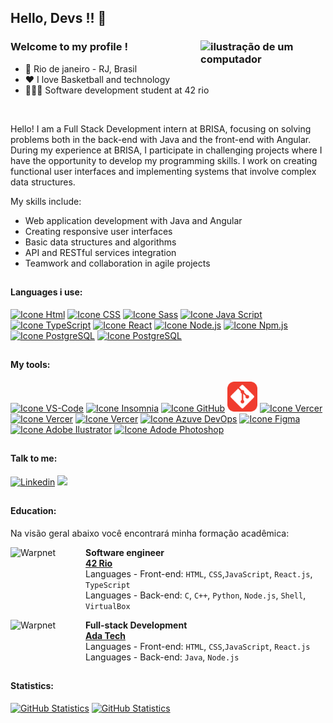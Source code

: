 <link rel="stylesheet" href="https://cdn.jsdelivr.net/gh/devicons/devicon@v2.15.1/devicon.min.css">

## Hello, Devs !! 👋
### Welcome to my profile ! <img src="https://raw.githubusercontent.com/MicaelliMedeiros/micaellimedeiros/master/image/computer-illustration.png" alt="ilustração de um computador" min-width="200px" max-width="200px" width="200px" align="right">

- 📍 Rio de janeiro - RJ, Brasil
- ❤️ I love Basketball and technology
- 👨🏻‍💻 Software development student at 42 rio

<br>

Hello! I am a Full Stack Development intern at BRISA, focusing on solving problems both in the back-end with Java and the front-end with Angular. During my experience at BRISA, I participate in challenging projects where I have the opportunity to develop my programming skills. I work on creating functional user interfaces and implementing systems that involve complex data structures.

My skills include:

- Web application development with Java and Angular
- Creating responsive user interfaces
- Basic data structures and algorithms
- API and RESTful services integration
- Teamwork and collaboration in agile projects

##

#### Languages i use:
[<img height="48px" width="48px" alt="Icone Html" src="https://skillicons.dev/icons?i=html"/>](https://developer.mozilla.org/pt-BR/docs/Web/HTML)
[<img height="48px" width="48px" alt="Icone CSS" src="https://skillicons.dev/icons?i=css"/>](https://developer.mozilla.org/pt-BR/docs/Web/CSS)
[<img height="48px" width="48px" alt="Icone Sass" src="https://skillicons.dev/icons?i=sass"/>](https://sass-lang.com)
[<img height="48px" width="48px" alt="Icone Java Script" src="https://skillicons.dev/icons?i=js"/>](https://developer.mozilla.org/pt-BR/docs/Web/JavaScript)
[<img height="48px" width="48px" alt="Icone TypeScript" src="https://skillicons.dev/icons?i=ts"/>](https://www.typescriptlang.org/pt/)
[<img height="48px" width="48px" alt="Icone React" src="https://skillicons.dev/icons?i=react"/>](https://pt-br.react.dev)
[<img height="48px" width="48px" alt="Icone Node.js" src="https://skillicons.dev/icons?i=nodejs"/>](https://nodejs.org)
[<img height="48px" width="48px" alt="Icone Npm.js" src="https://skillicons.dev/icons?i=java"/>](https://www.Java.com)
[<img height="48px" width="48px" alt="Icone PostgreSQL" src="https://skillicons.dev/icons?i=c"/>](https://www.learn-c.org/)
[<img height="48px" width="48px" alt="Icone PostgreSQL" src="https://skillicons.dev/icons?i=cpp"/>](https://learn.microsoft.com/pt-br/cpp/cpp/?view=msvc-170)

##

#### My tools:
[<img height="48px" width="48px" alt="Icone VS-Code" src="https://skillicons.dev/icons?i=vscode"/>](https://code.visualstudio.com)
[<img height="48px" width="48px" alt="Icone Insomnia" src="https://i.postimg.cc/MHch4m7T/insomnia.png"/>](https://insomnia.rest)
[<img height="48px" width="48px" alt="Icone GitHub" src="https://skillicons.dev/icons?i=github"/>](https://github.com/)
[<img height="48px" width="48px" alt="Icone Git" src="https://raw.githubusercontent.com/tandpfun/skill-icons/main/icons/Git.svg"/>](https://git-scm.com)
[<img height="48px" width="48px" alt="Icone Vercer" src="https://skillicons.dev/icons?i=aws"/>](https://aws.amazon.com/)
[<img height="48px" width="48px" alt="Icone Vercer" src="https://skillicons.dev/icons?i=vercel"/>](https://vercel.com)
[<img height="48px" width="48px" alt="Icone Vercer" src="https://skillicons.dev/icons?i=firebase"/>](https://firebase.com)
[<img height="48px" width="48px" alt="Icone Azuve DevOps" src="https://skillicons.dev/icons?i=azure"/>](https://azure.microsoft.com/pt-br/products/devops/)
[<img height="48px" width="48px" alt="Icone Figma" src="https://skillicons.dev/icons?i=figma"/>](https://www.figma.com)
[<img height="48px" width="48px" alt="Icone Adobe Ilustrator" src="https://skillicons.dev/icons?i=ai"/>](https://www.adobe.com/br/products/illustrator.html)
[<img height="48px" width="48px" alt="Icone Adode Photoshop" src="https://skillicons.dev/icons?i=ps"/>](https://www.adobe.com/br/products/photoshop.html)

##

#### Talk to me:
[<img alt="Linkedin" src="https://img.shields.io/badge/-linkedin-%230077B5?style=for-the-badge&logo=linkedin&logoColor=white"/>](https://www.linkedin.com/in/thiago-chaves-2469b6218/)
 <a href = "mailto:contatothiagoschaves61@gmail.com"><img src="https://img.shields.io/badge/-Gmail-%23333?style=for-the-badge&logo=gmail&logoColor=white" target="_blank"></a>

##

#### Education:
Na visão geral abaixo você encontrará minha formação acadêmica:

[<img align="left" height="94px" width="120px" alt="Warpnet" src="https://i.postimg.cc/p9N2Zdqw/42.png"/>](https://42.rio/)
**Software engineer** \
[**42 Rio**](https://42.rio/) \
Languages - Front-end: `HTML`, `CSS`,`JavaScript`, `React.js`, `TypeScript`
<br/>Languages - Back-end: `C`, `C++`, `Python`, `Node.js`, `Shell`, `VirtualBox`

[<img align="left" height="94px" width="120px" alt="Warpnet" src="https://i.postimg.cc/CzV4GkqG/ada.jpg"/>](https://ada.tech/)
**Full-stack Development** \
[**Ada Tech**](https://ada.tech/) \
Languages - Front-end: `HTML`, `CSS`,`JavaScript`, `React.js`
<br/>Languages - Back-end: `Java`, `Node.js`


##

#### Statistics:
[<img height="180px" alt="GitHub Statistics" src="https://github-readme-stats.vercel.app/api/top-langs/?username=tchaves42&layout=compact&langs_count=7&theme=tokyonight"/>](https://github.com/)
[<img height="153px" alt="GitHub Statistics" src="http://github-readme-streak-stats.herokuapp.com/?user=tchaves42&amp;theme=tokyonight"/>](https://github.com/)
